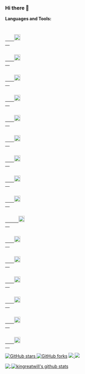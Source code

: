### Hi there 👋
**Languages and Tools:**  
<!--
<code><img height="20" src="https://raw.githubusercontent.com/github/explore/80688e429a7d4ef2fca1e82350fe8e3517d3494d/topics/javascript/javascript.png"></code>
<code><img height="20" src="https://raw.githubusercontent.com/github/explore/80688e429a7d4ef2fca1e82350fe8e3517d3494d/topics/java/java.png"></code>
<code><img height="20" src="https://raw.githubusercontent.com/github/explore/80688e429a7d4ef2fca1e82350fe8e3517d3494d/topics/python/python.png"></code>
<code><img height="20" src="https://raw.githubusercontent.com/github/explore/80688e429a7d4ef2fca1e82350fe8e3517d3494d/topics/go/go.png"></code>
<code><img height="20" src="https://raw.githubusercontent.com/github/explore/80688e429a7d4ef2fca1e82350fe8e3517d3494d/topics/csharp/csharp.png"></code>  
<code><img height="20" src="https://raw.githubusercontent.com/github/explore/80688e429a7d4ef2fca1e82350fe8e3517d3494d/topics/tensorflow/tensorflow.png"></code> 
https://img.shields.io/badge/license-Apache2.0-blue.svg 规律:文字-文字-颜色
https://img.shields.io/static/v1?label=used&message=java&color=40ba12&logo=java
-->
<code>
  <a href="https://github.com/openjw/open/tree/master/java">
    <img height="20" src="https://img.shields.io/static/v1?label=used&message=java&color=40ba12&logo=java"/>
  </a>
</code> 
<code>
  <a href="https://github.com/openjw/penter">
    <img height="20" src="https://img.shields.io/static/v1?label=used&message=python&color=40ba12&logo=python"/>
  </a>
</code> 
<code>
  <a href="https://github.com/openjw/open/tree/master/golang">
    <img height="20" src="https://img.shields.io/static/v1?label=used&message=go&color=40ba12&logo=go"/>
  </a>
</code> 
<code>
  <a href="https://github.com/openjw/open/tree/master/language">
    <img height="20" src="https://img.shields.io/static/v1?label=used&message=csharp&color=40ba12&logo=c#"/>
  </a>
</code> 
<code>
  <a href="https://github.com/openjw/open/tree/master/js">
    <img height="20" src="https://img.shields.io/static/v1?label=used&message=vue&color=40ba12&logo=vue.js"/>
  </a>
</code> 
<code>
  <a href="https://github.com/openjw/open/tree/master/flutter">
    <img height="20" src="https://img.shields.io/static/v1?label=used&message=flutter&color=40ba12&logo=flutter"/>
  </a>
</code>

<code>
  <a href="https://github.com/openjw/open/tree/master/DB">
    <img height="20" src="https://img.shields.io/static/v1?label=used&message=mysql&color=40ba12&logo=mysql"/>
  </a>
</code>
<code>
  <a href="https://github.com/openjw/open/tree/master/DB">
    <img height="20" src="https://img.shields.io/static/v1?label=used&message=mssql&color=40ba12&logo=microsoft-sql-server"/>
  </a>
</code>
<code>
  <a href="https://github.com/openjw/open/tree/master/DB">
    <img height="20" src="https://img.shields.io/static/v1?label=used&message=elastic&color=40ba12&logo=elasticsearch"/>
  </a>
</code>
<code>
  <a href="https://github.com/openjw/open/tree/master/DB">
      <img height="20" src="https://img.shields.io/static/v1?label=used&message=mongo&color=40ba12&logo=mongodb"/>
  </a>
</code>
<code>
  <a href="https://github.com/openjw/open/tree/master/DB">
    <img height="20" src="https://img.shields.io/static/v1?label=used&message=redis&color=40ba12&logo=redis"/>
  </a>
</code>
<code>
  <a href="https://github.com/openjw/open/tree/master/DB">
    <img height="20" src="https://img.shields.io/static/v1?label=used&message=cassandra&color=40ba12&logo=apache-cassandra"/>
  </a>
</code>

<code>
  <a href="https://github.com/openjw/open/tree/master/BigData">
    <img height="20" src="https://img.shields.io/static/v1?label=used&message=bigdata&color=40ba12&logo=apache"/>
  </a>
</code> 
<code>
  <a href="https://github.com/openjw/open/tree/master/kubernetes">
    <img height="20" src="https://img.shields.io/static/v1?label=used&message=microservices&color=40ba12&logo=kubernetes"/>
  </a>
</code> 
<code>
  <a href="https://github.com/openjw/open/tree/master/kubernetes">
    <img height="20" src="https://img.shields.io/static/v1?label=used&message=service-mesh&color=ffa500&logo=server-fault"/>
  </a>
</code> 
<code>
  <a href="https://github.com/openjw/open/tree/master/MachineLearning">
    <img height="20" src="https://img.shields.io/static/v1?label=research&message=artificial-intelligence&color=ffa500&logo=tensorflow"/>
  </a>
</code> 
<!--
**kingreatwill/kingreatwill** is a ✨ _special_ ✨ repository because its `README.md` (this file) appears on your GitHub profile.

Here are some ideas to get you started:

- 🔭 I’m currently working on ...
- 🌱 I’m currently learning ...
- 👯 I’m looking to collaborate on ...
- 🤔 I’m looking for help with ...
- 💬 Ask me about ...
- 📫 How to reach me: ...
- 😄 Pronouns: ...
- ⚡ Fun fact: ...
-->
<!--https://shields.io/category/social-->
[![GitHub stars](https://img.shields.io/github/stars/BuiltCloud/Ocelot.GrpcHttpGateway?style=social) ![GitHub forks](https://img.shields.io/github/forks/BuiltCloud/Ocelot.GrpcHttpGateway?style=social)](https://github.com/BuiltCloud/Ocelot.GrpcHttpGateway) [![](https://img.shields.io/nuget/v/Built.Mongo.Repository.svg?logo=nuget) ![](https://img.shields.io/nuget/dt/Built.Mongo.Repository.svg?logo=nuget)](https://www.nuget.org/profiles/kingreatwill)


<a href="https://github.com/BuiltCloud/Ocelot.GrpcHttpGateway">
  <img align="center" src="https://github-readme-stats.vercel.app/api/top-langs/?username=kingreatwill&theme=radical&hide_langs_below=1" />
</a>
<a href="https://github.com/BuiltCloud/Ocelot.GrpcHttpGateway">
  <img align="center" src="https://github-readme-stats.vercel.app/api?username=kingreatwill&hide=[%22stars%22]&show_icons=true&theme=gruvbox&line_height=27" alt="kingreatwill's github stats" />
</a>
<!--
[![kingreatwill's github stats](https://github-readme-stats.vercel.app/api?username=kingreatwill&hide=["stars"]&show_icons=true&theme=gruvbox&repo=BuiltCloud/Ocelot.GrpcHttpGateway)](https://github.com/BuiltCloud/Ocelot.GrpcHttpGateway)
-->

<!--
[![Top Langs](https://github-readme-stats.vercel.app/api/top-langs/?username=kingreatwill)](https://github.com/BuiltCloud/Ocelot.GrpcHttpGateway)
-->
<!--https://github.com/umutphp/github-action-dynamic-profile-page-->


<!-- START gadpp -->
